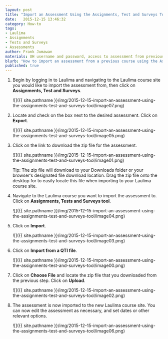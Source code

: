 ```yaml
---
layout: post
title: "Import an Assessment Using the Assignments, Test and Surveys Tool"
date:   2015-12-15 13:46:32
category: How-to
tags:
- Laulima
- Assignments
- Tests and Surveys
- Assessments
author: Frank Jumawan
materials: UH username and password, access to assessment from previous course
blurb: "How to import an assessment from a previous course using the Assignments, Test and Surveys tool."
published: true
---
```


1. Begin by logging in to Laulima and navigating to the Laulima course site you would like to import the assessment from, then click on **Assignments, Test and Surveys**.

    ![]({{ site.pathname }}/img/2015-12-15-import-an-assessment-using-the-assignments-test-and-surveys-tool/image07.png)

2. Locate and check on the box next to the desired assessment. Click on **Export**.

    ![]({{ site.pathname }}/img/2015-12-15-import-an-assessment-using-the-assignments-test-and-surveys-tool/image05.png)

3. Click on the link to download the zip file for the assessment.

    ![]({{ site.pathname }}/img/2015-12-15-import-an-assessment-using-the-assignments-test-and-surveys-tool/image01.png)

    Tip: The zip file will download to your Downloads folder or your browserʻs designated file download location. Drag the zip file onto the desktop for to easily locate this file when importing to your Laulima course site.

4. Navigate to the Laulima course you want to import the assessment to. Click on **Assignments, Tests and Surveys tool**.

    ![]({{ site.pathname }}/img/2015-12-15-import-an-assessment-using-the-assignments-test-and-surveys-tool/image04.png)

5. Click on **Import**.

    ![]({{ site.pathname }}/img/2015-12-15-import-an-assessment-using-the-assignments-test-and-surveys-tool/image03.png)

6. Click on **Import from a QTI file**.

    ![]({{ site.pathname }}/img/2015-12-15-import-an-assessment-using-the-assignments-test-and-surveys-tool/image00.png)

7. Click on **Choose File** and locate the zip file that you downloaded from the previous step. Click on **Upload**.

    ![]({{ site.pathname }}/img/2015-12-15-import-an-assessment-using-the-assignments-test-and-surveys-tool/image02.png)

8. The assessment is now imported to the new Laulima course site. You can now edit the assessment as necessary, and set dates or other relevant options.

    ![]({{ site.pathname }}/img/2015-12-15-import-an-assessment-using-the-assignments-test-and-surveys-tool/image06.png)
